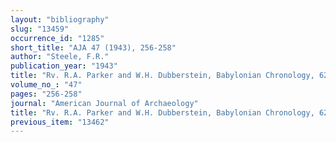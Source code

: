 ```yaml
---
layout: "bibliography"
slug: "13459"
occurrence_id: "1285"
short_title: "AJA 47 (1943), 256-258"
author: "Steele, F.R."
publication_year: "1943"
title: "Rv. R.A. Parker and W.H. Dubberstein, Babylonian Chronology, 626 B.C. - A.D. 45"
volume_no_: "47"
pages: "256-258"
journal: "American Journal of Archaeology"
title: "Rv. R.A. Parker and W.H. Dubberstein, Babylonian Chronology, 626 B.C. - A.D. 45"
previous_item: "13462"
---
```

